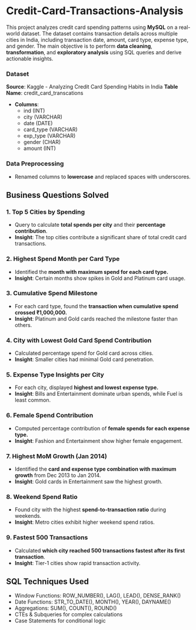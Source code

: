 # Credit-Card-Transactions-Analysis
This project analyzes credit card spending patterns using **MySQL** on a real-world dataset. The dataset contains transaction details across multiple cities in India, including transaction date, amount, card type, expense type, and gender.
The main objective is to perform **data cleaning**, **transformation**, and **exploratory analysis** using SQL queries and derive actionable insights.
### Dataset
**Source**: Kaggle - Analyzing Credit Card Spending Habits in India
**Table Name**: credit_card_transcations
* **Columns**:
    * ind (INT)
    * city (VARCHAR)
    * date (DATE)
    * card_type (VARCHAR)
    * exp_type (VARCHAR)
    * gender (CHAR)
    * amount (INT)
### Data Preprocessing
* Renamed columns to **lowercase** and replaced spaces with underscores.
## Business Questions Solved
  ### 1. Top 5 Cities by Spending
  * Query to calculate **total spends per city** and their **percentage contribution**.
  * **Insight**: The top cities contribute a significant share of total credit card transactions.
  ### 2. Highest Spend Month per Card Type
  * Identified the **month with maximum spend for each card type.**
  * **Insight**: Certain months show spikes in Gold and Platinum card usage.
  ### 3. Cumulative Spend Milestone
  * For each card type, found the **transaction when cumulative spend crossed ₹1,000,000.**
  * **Insight**: Platinum and Gold cards reached the milestone faster than others.
  ### 4. City with Lowest Gold Card Spend Contribution
  * Calculated percentage spend for Gold card across cities.
  * **Insight**: Smaller cities had minimal Gold card penetration.
  ### 5. Expense Type Insights per City
  * For each city, displayed **highest and lowest expense type.**
  * **Insight**: Bills and Entertainment dominate urban spends, while Fuel is least common.
  ### 6. Female Spend Contribution
  * Computed percentage contribution of **female spends for each expense type.**
  * **Insight**: Fashion and Entertainment show higher female engagement.
  ### 7. Highest MoM Growth (Jan 2014)
  * Identified the **card and expense type combination with maximum growth** from Dec 2013 to Jan 2014.
  * **Insight**: Gold cards in Entertainment saw the highest growth.
  ### 8. Weekend Spend Ratio
  * Found city with the highest **spend-to-transaction ratio** during weekends.
  * **Insight**: Metro cities exhibit higher weekend spend ratios.
  ### 9. Fastest 500 Transactions
  * Calculated **which city reached 500 transactions fastest after its first transaction**.
  * **Insight**: Tier-1 cities show rapid transaction activity.

## SQL Techniques Used
* Window Functions: ROW_NUMBER(), LAG(), LEAD(), DENSE_RANK()
* Date Functions: STR_TO_DATE(), MONTH(), YEAR(), DAYNAME()
* Aggregations: SUM(), COUNT(), ROUND()
* CTEs & Subqueries for complex calculations
* Case Statements for conditional logic
  
